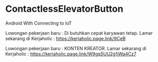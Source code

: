 # ContactlessElevatorButton
Android With Connecting to IoT

Lowongan pekerjaan baru : Di butuhkan cepat karyawan tetap. Lamar sekarang di Kerjaholic : https://kerjaholic.page.link/9CeB

Lowongan pekerjaan baru : KONTEN KREATOR. Lamar sekarang di Kerjaholic : https://kerjaholic.page.link/W9gq5UU2g1iWa4Cz7
